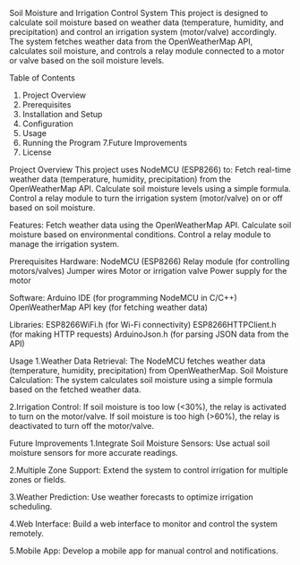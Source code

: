 Soil Moisture and Irrigation Control System 
This project is designed to calculate soil moisture based on weather data (temperature, humidity, and precipitation) and control an irrigation system (motor/valve) accordingly. The system fetches weather data from the OpenWeatherMap API, calculates soil moisture, and controls a relay module connected to a motor or valve based on the soil moisture levels.


Table of Contents
1. Project Overview
2. Prerequisites
3. Installation and Setup
4. Configuration
5. Usage
6. Running the Program
7.Future Improvements
8. License


Project Overview
This project uses NodeMCU (ESP8266) to:
    Fetch real-time weather data (temperature, humidity, precipitation) from the OpenWeatherMap API.
    Calculate soil moisture levels using a simple formula.
    Control a relay module to turn the irrigation system (motor/valve) on or off based on soil moisture.

Features:
    Fetch weather data using the OpenWeatherMap API.
    Calculate soil moisture based on environmental conditions.
    Control a relay module to manage the irrigation system.


Prerequisites
Hardware:
    NodeMCU (ESP8266)
    Relay module (for controlling motors/valves)
    Jumper wires
    Motor or irrigation valve
    Power supply for the motor

Software:
    Arduino IDE (for programming NodeMCU in C/C++)
    OpenWeatherMap API key (for fetching weather data)

Libraries:
    ESP8266WiFi.h (for Wi-Fi connectivity)
    ESP8266HTTPClient.h (for making HTTP requests)
    ArduinoJson.h (for parsing JSON data from the API)

Usage
1.Weather Data Retrieval:
    The NodeMCU fetches weather data (temperature, humidity, precipitation) from OpenWeatherMap.
    Soil Moisture Calculation:
    The system calculates soil moisture using a simple formula based on the fetched weather data.

2.Irrigation Control:
    If soil moisture is too low (<30%), the relay is activated to turn on the motor/valve.
    If soil moisture is too high (>60%), the relay is deactivated to turn off the motor/valve.



Future Improvements
1.Integrate Soil Moisture Sensors:
    Use actual soil moisture sensors for more accurate readings.

2.Multiple Zone Support:
    Extend the system to control irrigation for multiple zones or fields.
    
3.Weather Prediction:
    Use weather forecasts to optimize irrigation scheduling.

4.Web Interface:
    Build a web interface to monitor and control the system remotely.

5.Mobile App:
    Develop a mobile app for manual control and notifications.

